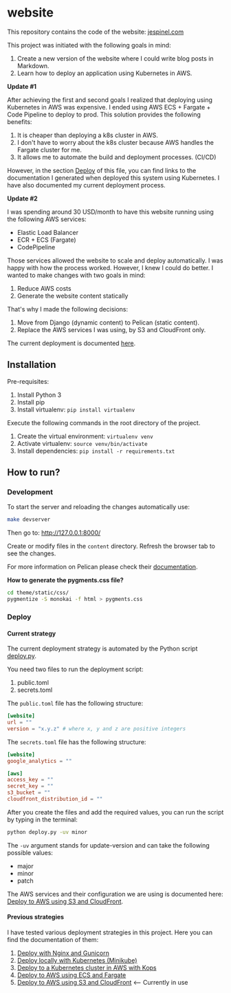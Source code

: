# website

This repository contains the code of the website: [jespinel.com](https://jespinel.com/)

This project was initiated with the following goals in mind:

1. Create a new version of the website where I could write blog posts in Markdown.
1. Learn how to deploy an application using Kubernetes in AWS.

**Update #1**

After achieving the first and second goals I realized that deploying using
Kubernetes in AWS was expensive. I ended using AWS ECS + Fargate + Code Pipeline
to deploy to prod. This solution provides the following benefits:

1. It is cheaper than deploying a k8s cluster in AWS.
1. I don't have to worry about the k8s cluster because AWS handles the Fargate cluster for me.
1. It allows me to automate the build and deployment processes. (CI/CD)

However, in the section [Deploy](#deploy)
of this file, you can find links to the documentation I generated when deployed
this system using Kubernetes. I have also documented my current deployment
process.

**Update #2**

I was spending around 30 USD/month to have this website running using the
following AWS services:

- Elastic Load Balancer
- ECR + ECS (Fargate)
- CodePipeline

Those services allowed the website to scale and deploy automatically. I was
happy with how the process worked. However, I knew I could do better. I wanted
to make changes with two goals in mind:

1. Reduce AWS costs
2. Generate the website content statically

That's why I made the following decisions:

1. Move from Django (dynamic content) to Pelican (static content).
2. Replace the AWS services I was using, by S3 and CloudFront only.

The current deployment is documented
[here](deploy/deploy_to_aws_using_s3_and_cloudfront.md).

## Installation

Pre-requisites:

1. Install Python 3
1. Install pip
1. Install virtualenv: `pip install virtualenv`

Execute the following commands in the root directory of the project.

1. Create the virtual environment: `virtualenv venv`
1. Activate virtualenv: `source venv/bin/activate`
2. Install dependencies: `pip install -r requirements.txt`

## How to run?

### Development

To start the server and reloading the changes automatically use:

```bash
make devserver
```

Then go to: http://127.0.0.1:8000/

Create or modify files in the `content` directory.
Refresh the browser tab to see the changes.

For more information on Pelican please check their
[documentation](https://docs.getpelican.com/en/latest/).

**How to generate the pygments.css file?**
```bash
cd theme/static/css/
pygmentize -S monokai -f html > pygments.css
```

### Deploy

#### Current strategy

The current deployment strategy is automated by the Python script
[deploy.py](deploy.py).

You need two files to run the deployment script:

1. public.toml
1. secrets.toml

The `public.toml` file has the following structure:

```toml
[website]
url = ""
version = "x.y.z" # where x, y and z are positive integers
```

The `secrets.toml` file has the following structure:

```toml
[website]
google_analytics = ""

[aws]
access_key = ""
secret_key = ""
s3_bucket = ""
cloudfront_distribution_id = ""
```

After you create the files and add the required values, you can run the script
by typing in the terminal:

```bash
python deploy.py -uv minor
```

The `-uv` argument stands for update-version and can take the following
possible values:

- major
- minor
- patch

The AWS services and their configuration we are using is documented here:
[Deploy to AWS using S3 and CloudFront](deploy/deploy_to_aws_using_s3_and_cloudfront.md).

#### Previous strategies

I have tested various deployment strategies in this project. Here you can find
the documentation of them:

1. [Deploy with Nginx and Gunicorn](deploy/deploy_with_nginx_and_gunicorn.md)
1. [Deploy locally with Kubernetes (Minikube)](deploy/deploy_locally_with_kubernetes.md)
1. [Deploy to a Kubernetes cluster in AWS with Kops](deploy/deploy_to_kubernetes_in_aws_using_kops.md)
1. [Deploy to AWS using ECS and Fargate](deploy/deploy_to_aws_using_ecs_and_fargate.md)
1. [Deploy to AWS using S3 and CloudFront](deploy/deploy_to_aws_using_s3_and_cloudfront.md) <-- Currently in use
